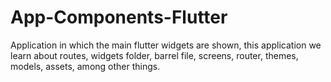 # App-Components-Flutter

Application in which the main flutter widgets are shown, this application we learn about routes, widgets folder, barrel file, screens, router, themes, models, assets, among other things.
